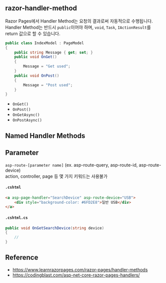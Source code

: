 ## razor-handler-method
Razor Pages에서 Handler Method는 요청의 결과로써 자동적으로 수행됩니다. Handler Method는 반드시 `public`이어야 하며, `void`, `Task`, `IActionResult`를 return 값으로 할 수 있습니다.

```csharp
public class IndexModel : PageModel
{
    public string Message { get; set; }
    public void OnGet()
    {
        Message = "Get used";
    }
    public void OnPost()
    {
        Message = "Post used";
    }
}
```

- `OnGet()`
- `OnPost()`
- `OnGetAsync()`
- `OnPostAsync()`

## Named Handler Methods

## Parameter
`asp-route-[parameter name]` (ex. asp-route-query, asp-route-id, asp-route-device)  
action, controller, page 등 몇 가지 키워드는 사용불가

#### `.cshtml`
```html
<a asp-page-handler="SearchDevice" asp-route-device="USB">
    <div style="background-color: #6FD2E8">일반 USB</div>
</a>
```

#### `.cshtml.cs`
```csharp
public void OnGetSearchDevice(string device)
{
    //
}
```

## Reference
- https://www.learnrazorpages.com/razor-pages/handler-methods  
- https://codingblast.com/asp-net-core-razor-pages-handlers/

